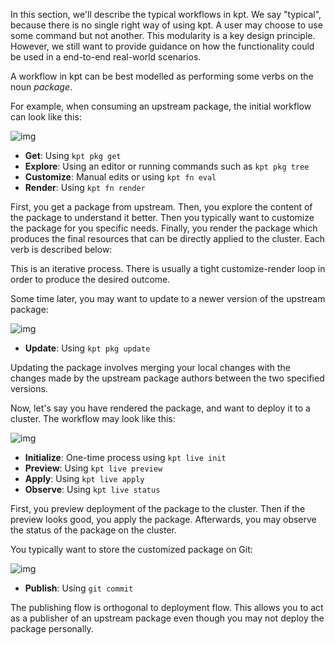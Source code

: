 In this section, we'll describe the typical workflows in kpt. We say "typical", because there is no
single right way of using kpt. A user may choose to use some command but not another. This
modularity is a key design principle. However, we still want to provide guidance on how the
functionality could be used in a end-to-end real-world scenarios.

A workflow in kpt can be best modelled as performing some verbs on the noun _package_.

For example, when consuming an upstream package, the initial workflow can look like this:

![img](/static/images/lifecycle/flow1.svg)

- **Get**: Using `kpt pkg get`
- **Explore**: Using an editor or running commands such as `kpt pkg tree`
- **Customize**: Manual edits or using `kpt fn eval`
- **Render**: Using `kpt fn render`

First, you get a package from upstream. Then, you explore the content of the package to understand
it better. Then you typically want to customize the package for you specific needs. Finally, you
render the package which produces the final resources that can be directly applied to the cluster.
Each verb is described below:

This is an iterative process. There is usually a tight customize-render loop in order to produce
the desired outcome.

Some time later, you may want to update to a newer version of the upstream package:

![img](/static/images/lifecycle/flow2.svg)

- **Update**: Using `kpt pkg update`

Updating the package involves merging your local changes with the changes made by the upstream
package authors between the two specified versions.

Now, let's say you have rendered the package, and want to deploy it to a cluster. The workflow
may look like this:

![img](/static/images/lifecycle/flow3.svg)

- **Initialize**: One-time process using `kpt live init`
- **Preview**: Using `kpt live preview`
- **Apply**: Using `kpt live apply`
- **Observe**: Using `kpt live status`

First, you preview deployment of the package to the cluster. Then if the preview looks good,
you apply the package. Afterwards, you may observe the status of the package on the cluster.

You typically want to store the customized package on Git:

![img](/static/images/lifecycle/flow3.svg)

- **Publish**: Using `git commit`

The publishing flow is orthogonal to deployment flow. This allows you to act as a publisher of an
upstream package even though you may not deploy the package personally.
